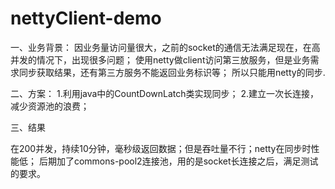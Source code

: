 # nettyClient-demo


一、业务背景：
因业务量访问量很大，之前的socket的通信无法满足现在，在高并发的情况下，出现很多问题；
使用netty做client访问第三放服务，但是业务需求同步获取结果，还有第三方服务不能返回业务标识等；
所以只能用netty的同步.

二、方案：
1.利用java中的CountDownLatch类实现同步；
2.建立一次长连接，减少资源池的浪费；

三、结果

在200并发，持续10分钟，毫秒级返回数据；但是吞吐量不行；netty在同步时性能低；
后期加了commons-pool2连接池，用的是socket长连接之后，满足测试的要求。

